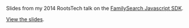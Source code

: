 Slides from my 2014 RootsTech talk on the [FamilySearch Javascript SDK](https://github.com/rootsdev/familysearch-javascript-sdk).

[View the slides](https://dallanq.github.com/rootstech-2014-fs-js-sdk-slides).
